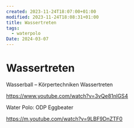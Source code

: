 ```yaml
---
created: 2023-11-24T18:07:00+01:00
modified: 2023-11-24T18:08:31+01:00
title: Wassertreten
tags:
  - waterpolo
Date: 2024-03-07
---
```


# Wassertreten

Wasserball – Körpertechniken Wassertreten

<https://www.youtube.com/watch?v=3vQe81nlGS4>

Water Polo: ODP Eggbeater

<https://m.youtube.com/watch?v=9LBF9DnZTF0>
